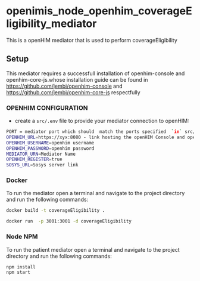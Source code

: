 # openimis_node_openhim_coverageEligibility_mediator
This is a openHIM mediator that is used to perform  coverageEligibility

## Setup
This mediator requires a successfull installation of openhim-console and openhim-core-js.whose installation guide can be found in  <https://github.com/jembi/openhim-console> and  <https://github.com/jembi/openhim-core-js> respectfully

### OPENHIM CONFIGURATION
* create a `src/.env` file to provide your mediator  connection to openHIM:
```sh
PORT = mediator port which should  match the ports specified  `in` src/mediatorConfig.json
OPENHIM_URL=https://xyx:8080 - link hosting the openHIM Console and openHIM Core-js
OPENHIM_USERNAME=openhim username
OPENHIM_PASSWORD=openhim password
MEDIATOR_URN=Mediator Name
OPENHIM_REGISTER=true
SOSYS_URL=Sosys server link
```
### Docker

To run the mediator open a terminal and navigate to the project directory and run the following commands:

```sh
docker build -t coverageEligibility .

docker run  -p 3001:3001 -d coverageEligibility
```

### Node NPM
To run the patient mediator open a terminal and navigate to the project directory and run the following commands:
```sh
npm install
npm start
```
